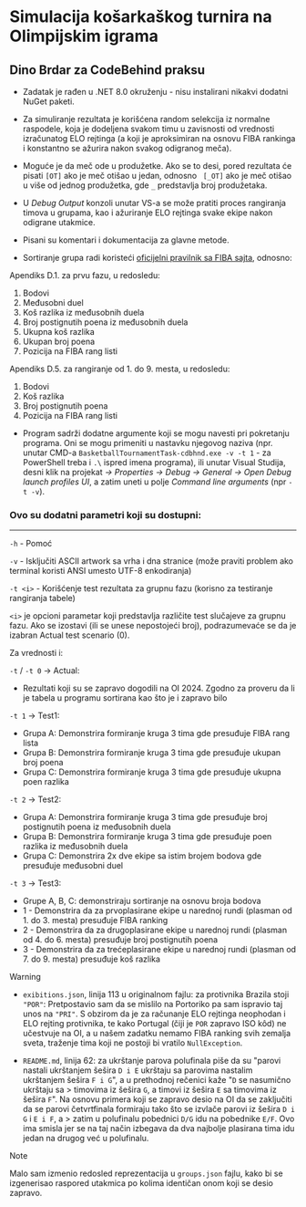 # Simulacija košarkaškog turnira na Olimpijskim igrama
## Dino Brdar za CodeBehind praksu

- Zadatak je rađen u .NET 8.0 okruženju - nisu instalirani nikakvi dodatni NuGet paketi.

- Za simuliranje rezultata je korišćena random selekcija iz normalne raspodele, koja je dodeljena svakom timu u zavisnosti od vrednosti izračunatog ELO rejtinga (a koji je aproksimiran na osnovu FIBA rankinga i konstantno se ažurira nakon svakog odigranog meča).

- Moguće je da meč ode u produžetke. Ako se to desi, pored rezultata će pisati `[OT]` ako je meč otišao u jedan, odnosno ` [_OT]` ako je meč otišao u više od jednog produžetka, gde `_` predstavlja broj produžetaka.

- U *Debug Output* konzoli unutar VS-a se može pratiti proces rangiranja timova u grupama, kao i ažuriranje ELO rejtinga svake ekipe nakon odigrane utakmice.

- Pisani su komentari i dokumentacija za glavne metode.

- Sortiranje grupa radi koristeći [oficijelni pravilnik sa FIBA sajta](https://www.fiba.basketball/documents/official-basketball-rules/current.pdf), odnosno:

Apendiks D.1. za prvu fazu, u redosledu:
1. Bodovi
2. Međusobni duel
3. Koš razlika iz međusobnih duela
4. Broj postignutih poena iz međusobnih duela
5. Ukupna koš razlika
6. Ukupan broj poena
7. Pozicija na FIBA rang listi

Apendiks D.5. za rangiranje od 1. do 9. mesta, u redosledu:
1. Bodovi
2. Koš razlika
3. Broj postignutih poena
4. Pozicija na FIBA rang listi

- Program sadrži dodatne argumente koji se mogu navesti pri pokretanju programa. Oni se mogu primeniti u nastavku njegovog naziva (npr. unutar CMD-a `BasketballTournamentTask-cdbhnd.exe -v -t 1` - za PowerShell treba i `.\` ispred imena programa), ili unutar Visual Studija, desni klik na projekat *-> Properties -> Debug -> General -> Open Debug launch profiles UI*, a zatim uneti u polje *Command line arguments* (npr `-t -v`).

### Ovo su dodatni parametri koji su dostupni:
---
`-h`  - Pomoć

`-v`  - Isključiti ASCII artwork sa vrha i dna stranice (može praviti problem ako terminal koristi ANSI umesto UTF-8 enkodiranja)

`-t <i>`  - Korišćenje test rezultata za grupnu fazu (korisno za testiranje rangiranja tabele)
			
   `<i>` je opcioni parametar koji predstavlja različite test slučajeve za grupnu fazu.
   Ako se izostavi (ili se unese nepostojeći broj), podrazumevaće se da je izabran Actual test scenario (0).

Za vrednosti i:

  `-t` / `-t 0` -> Actual:
  - Rezultati koji su se zapravo dogodili na OI 2024. Zgodno za proveru da li je tabela u programu sortirana kao što je i zapravo bilo
  
  `-t 1` -> Test1:
  - Grupa A: Demonstrira formiranje kruga 3 tima gde presuđuje FIBA rang lista
  - Grupa B: Demonstrira formiranje kruga 3 tima gde presuđuje ukupan broj poena
  - Grupa C: Demonstrira formiranje kruga 3 tima gde presuđuje ukupna poen razlika
   
  `-t 2` -> Test2: 
  - Grupa A: Demonstrira formiranje kruga 3 tima gde presuđuje broj postignutih poena iz međusobnih duela
  - Grupa B: Demonstrira formiranje kruga 3 tima gde presuđuje poen razlika iz međusobnih duela
  - Grupa C: Demonstrira 2x dve ekipe sa istim brojem bodova gde presuđuje međusobni duel
   
  `-t 3` -> Test3:
  - Grupe A, B, C: demonstriraju sortiranje na osnovu broja bodova
  - 1 - Demonstrira da za prvoplasirane ekipe u narednoj rundi (plasman od 1. do 3. mesta) presuđuje FIBA ranking
  - 2 - Demonstrira da za drugoplasirane ekipe u narednoj rundi (plasman od 4. do 6. mesta) presuđuje broj postignutih poena
  - 3 - Demonstrira da za trećeplasirane ekipe u narednoj rundi (plasman od 7. do 9. mesta) presuđuje koš razlika


> [!WARNING]
> 
> - `exibitions.json`, linija 113 u originalnom fajlu: za protivnika Brazila stoji `"POR"`: Pretpostavio sam da se mislilo na Portoriko pa sam ispravio taj unos na `"PRI"`. S obzirom da je za računanje ELO rejtinga neophodan i ELO rejting protivnika, te kako Portugal (čiji je `POR` zapravo ISO kôd) ne učestvuje na OI, a u našem zadatku nemamo FIBA ranking svih zemalja sveta, traženje tima koji ne postoji bi vratilo `NullException`.
> 
> - `README.md`, linija 62: za ukrštanje parova polufinala piše da su "parovi nastali ukrštanjem šešira `D i E` ukrštaju sa parovima nastalim ukrštanjem šešira `F i G`", a u prethodnoj rečenici kaže "`D` se nasumično ukrštaju sa > timovima iz šešira `G`, a timovi iz šešira `E` sa timovima iz šešira `F`". Na osnovu primera koji se zapravo desio na OI da se zaključiti da se parovi četvrtfinala formiraju tako što se izvlače parovi iz šešira `D i G` i `E i F`, a > zatim u polufinalu pobednici `D/G` idu na pobednike `E/F`. Ovo ima smisla jer se na taj način izbegava da dva najbolje plasirana tima idu jedan na drugog već u polufinalu.

> [!NOTE]
> Malo sam izmenio redosled reprezentacija u `groups.json` fajlu, kako bi se izgenerisao raspored utakmica po kolima identičan onom koji se desio zapravo.

